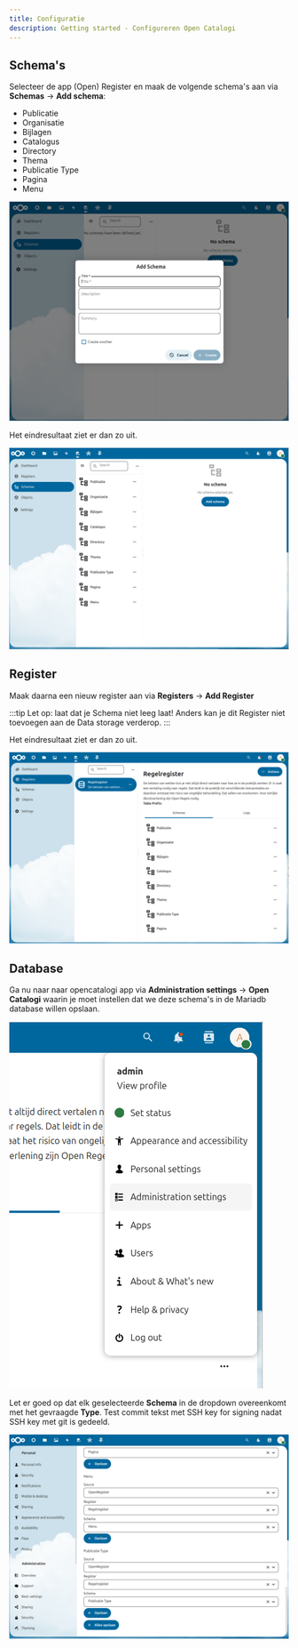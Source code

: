 ```yaml
---
title: Configuratie
description: Getting started - Configureren Open Catalogi
---
```


## Schema's

Selecteer de app (Open) Register en maak de volgende schema's aan via **Schemas** -> **Add schema**:
- Publicatie
- Organisatie
- Bijlagen
- Catalogus
- Directory
- Thema
- Publicatie Type
- Pagina
- Menu

![Confugureren schema's](../../../static/img/OpenCatalogi/OC-schemas.png)

Het eindresultaat ziet er dan zo uit.

![Geconfigureerde schema's](../../../static/img/OpenCatalogi/OC-schemas-configured-new.png)

## Register

Maak daarna een nieuw register aan via **Registers** -> **Add Register**

:::tip
Let op: laat dat je Schema niet leeg laat! Anders kan je dit Register niet toevoegen aan de Data storage verderop.
:::

Het eindresultaat ziet er dan zo uit.

![Register](../../../static/img/OpenCatalogi/OC-register.png)

## Database

Ga nu naar naar opencatalogi app via **Administration settings** -> **Open Catalogi** waarin je moet instellen dat we deze schema's in de Mariadb database willen opslaan.

![Administration settings](../../../static/img/OpenCatalogi/OC-admin-settings.png)

Let er goed op dat elk geselecteerde **Schema** in de dropdown overeenkomt met het gevraagde **Type**. Test commit tekst met SSH key for signing nadat SSH key met git is gedeeld.

![Data storage](../../../static/img/OpenCatalogi/OC-data-storage-new.png)
